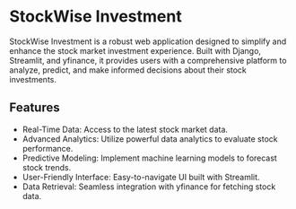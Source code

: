 # StockWise Investment
StockWise Investment is a robust web application designed to simplify and enhance the stock market investment experience. Built with Django, Streamlit, and yfinance, it provides users with a comprehensive platform to analyze, predict, and make informed decisions about their stock investments.

## Features
<ul>
<li>Real-Time Data: Access to the latest stock market data.
<li>Advanced Analytics: Utilize powerful data analytics to evaluate stock performance.
<li>Predictive Modeling: Implement machine learning models to forecast stock trends.
<li>User-Friendly Interface: Easy-to-navigate UI built with Streamlit.
<li>Data Retrieval: Seamless integration with yfinance for fetching stock data.
</ul>
